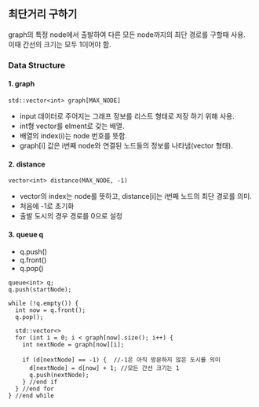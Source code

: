 ## 최단거리 구하기
graph의 특정 node에서 출발하여 다른 모든 node까지의 최단 경로를 구할때 사용.  
이때 간선의 크기는 모두 1이어야 함.

### Data Structure
#### 1. graph
```
std::vector<int> graph[MAX_NODE]
```
- input 데이터로 주어지는 그래프 정보를 리스트 형태로 저장 하기 위해 사용.  
- int형 vector를 elment로 갖는 배열.  
- 배열의 index(i)는 node 번호를 뜻함.  
- graph[i] 값은 i번째 node와 연결된 노드들의 정보를 나타냄(vector 형태). 

#### 2. distance
```
vector<int> distance(MAX_NODE, -1)
```
- vector의 index는 node를 뜻하고, distance[i]는 i번째 노드의 최단 경로를 의미.
- 처음에 -1로 초기화
- 출발 도시의 경우 경로를 0으로 설정

#### 3. queue<int> q
- q.push()
- q.front()
- q.pop()
```
queue<int> q;
q.push(startNode);

while (!q.empty()) {
  int now = q.front();
  q.pop();
  
  std::vector<>
  for (int i = 0; i < graph[now].size(); i++) {
    int nextNode = graph[now][i];
    
    if (d[nextNode] == -1) {  //-1은 아직 방문하지 않은 도시를 의미
      d[nextNode] = d[now] + 1; //모든 간선 크기는 1
      q.push(nextNode);
    } //end if
  } //end for
} //end while
